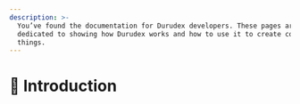 ```yaml
---
description: >-
  You’ve found the documentation for Durudex developers. These pages are
  dedicated to showing how Durudex works and how to use it to create cool
  things.
---
```


# 👋 Introduction

